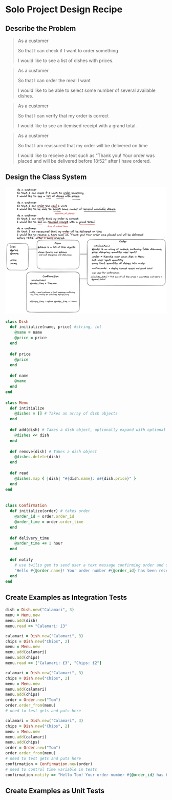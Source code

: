 # Solo Project Design Recipe

## Describe the Problem

> As a customer
> 
> So that I can check if I want to order something
> 
> I would like to see a list of dishes with prices.

> As a customer
> 
> So that I can order the meal I want
> 
> I would like to be able to select some number of several available dishes.

>As a customer
>
>So that I can verify that my order is correct
>
>I would like to see an itemised receipt with a grand total.

>As a customer
>
>So that I am reassured that my order will be delivered on time
>
>I would like to receive a text such as "Thank you! Your order was placed and will be delivered before 18:52" after I have ordered.

## Design the Class System

![design](./gs-solo-project-plan.png)

```ruby
class Dish
  def initialize(name, price) #string, int
    @name = name
    @price = price
  end

  def price
    @price
  end

  def name
    @name
  end
end

class Menu
  def intitialize
    @dishes = [] # Takes an array of dish objects
  end

  def add(dish) # Takes a dish object, optionally expand with optional arguments so multiple dishes can be added
    @dishes << dish
  end

  def remove(dish) # Takes a dish object
    @dishes.delete(dish)
  end

  def read
    @dishes.map { |dish| "#{dish.name}: £#{dish.price}" }
  end
end


class Confirmation
  def initialize(order) # takes order
    @order_id = order.order_id
    @order_time = order.order_time
  end

  def delivery_time
    @order_time += 1 hour
  end

  def notify
    # use twilio gem to send user a text message confirming order and delivery time
    "Hello #{@order.name}! Your order number #{@order_id} has been received and will be delivered by #{@delivery_time}"
  end
end
```

## Create Examples as Integration Tests

```ruby
dish = Dish.new("Calamari", 3)
menu = Menu.new
menu.add(dish)
menu.read => "Calamari: £3"
```

```ruby
calamari = Dish.new("Calamari", 3)
chips = Dish.new("Chips", 2)
menu = Menu.new
menu.add(calamari)
menu.add(chips)
menu.read => ["Calamari: £3", "Chips: £2"]
```

```ruby
calamari = Dish.new("Calamari", 3)
chips = Dish.new("Chips", 2)
menu = Menu.new
menu.add(calamari)
menu.add(chips)
order = Order.new("Tom")
order.order_from(menu)
# need to test gets and puts here
```


```ruby
calamari = Dish.new("Calamari", 3)
chips = Dish.new("Chips", 2)
menu = Menu.new
menu.add(calamari)
menu.add(chips)
order = Order.new("Tom")
order.order_from(menu)
# need to test gets and puts here
confirmation = Confirmation.new(order)
# need to control time variable in tests
confirmation.notify => "Hello Tom! Your order number #{@order_id} has been received and will be delivered by #{@delivery_time}"
```


## Create Examples as Unit Tests


